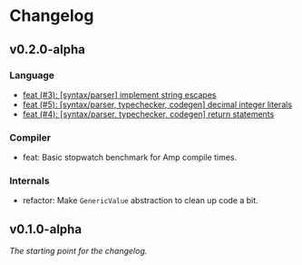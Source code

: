 # Changelog

## v0.2.0-alpha

### Language
- [feat (#3): [syntax/parser] implement string escapes](https://github.com/amp-lang/amp/issues/3)
- [feat (#5): [syntax/parser, typechecker, codegen] decimal integer literals](https://github.com/amp-lang/amp/issues/5)
- [feat (#4): [syntax/parser, typechecker, codegen] return statements](https://github.com/amp-lang/amp/issues/4)

### Compiler
- feat: Basic stopwatch benchmark for Amp compile times.

### Internals
- refactor: Make `GenericValue` abstraction to clean up code a bit.

## v0.1.0-alpha
*The starting point for the changelog.*